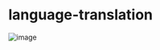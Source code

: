 # language-translation
![image](https://user-images.githubusercontent.com/102954942/235305606-2a9b8302-ffdd-4174-854a-7b704e166c5b.png)
